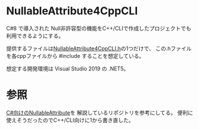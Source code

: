 # NullableAttribute4CppCLI

C#8 で導入された Null非許容型の機能をC++/CLIで作成したプロジェクトでも利用できるようにする。

提供するファイルは[NullableAttribute4CppCLI.h](NullableAttribute4CppCLI.h)の1つだけで、
この.hファイルを各cppファイルから #include することを想定している。

想定する開発環境は Visual Studio 2019 の .NET5。

# 参照
[C#向けのNullableAttribute](https://github.com/epsitec/nullable-type-reflection)を
解説しているリポジトリを参考にしてる。
便利に使えそうだったのでC++/CLI向けに1から書き直した。
